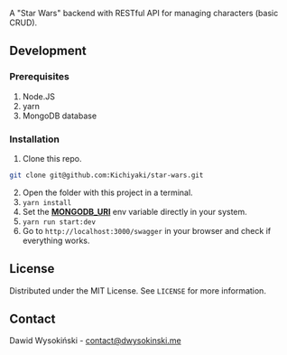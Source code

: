 A "Star Wars" backend with RESTful API for managing characters (basic CRUD).

## Development

### Prerequisites

1. Node.JS
2. yarn
3. MongoDB database

### Installation

1. Clone this repo.
```bash
git clone git@github.com:Kichiyaki/star-wars.git
```
2. Open the folder with this project in a terminal.
3. ``yarn install``
4. Set the [**MONGODB_URI**](https://docs.mongodb.com/manual/reference/connection-string/) env variable directly in your system.
5. ``yarn run start:dev``
6. Go to ``http://localhost:3000/swagger`` in your browser and check if everything works.

## License

Distributed under the MIT License. See ``LICENSE`` for more information.

## Contact

Dawid Wysokiński - [contact@dwysokinski.me](mailto:contact@dwysokinski.me)
